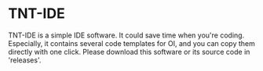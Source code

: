 # TNT-IDE
TNT-IDE is a simple IDE software. It could save time when you're coding. Especially, it contains several code templates for OI, and you can copy them directly with one click.
Please download this software or its source code in 'releases'.
